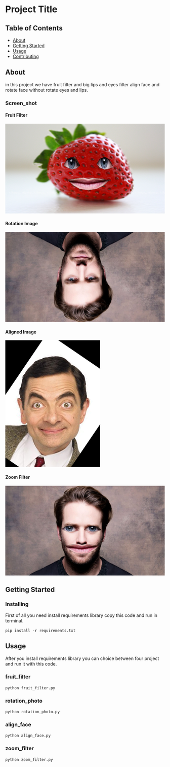 # Project Title

## Table of Contents

- [About](#about)
- [Getting Started](#getting_started)
- [Usage](#usage)
- [Contributing](../CONTRIBUTING.md)

## About <a name = "about"></a>

in this project we have fruit filter and big lips and eyes filter align face and rotate face without rotate eyes and lips.

### Screen_shot

#### Fruit Filter

![fruit filter](output/fruit_filter.png)

#### Rotation Image

![rotation image](output/rotation_Image.png)

#### Aligned Image

![aligned image](output/Aligned_Image.png)

#### Zoom Filter

![zoom filter](output/zoom_filter.png)

## Getting Started <a name = "getting_started"></a>

### Installing

First of all you need install requirements library copy this code and run in terminal.

``` terminal
pip install -r requirements.txt
```

## Usage <a name = "usage"></a>

After you install requirements library you can choice between four project and run it with this code.

### fruit_filter

``` terminal
python fruit_filter.py
```

### rotation_photo

``` terminal
python rotation_photo.py
```

### align_face

``` terminal
python align_face.py
```

### zoom_filter

``` terminal
python zoom_filter.py
```
